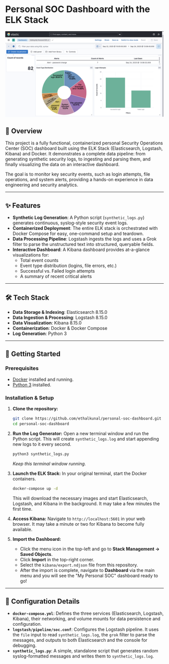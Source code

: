 # Personal SOC Dashboard with the ELK Stack

![Dashboard Screenshot](assets/Kibana_Dashboard.png)

## 📖 Overview

This project is a fully functional, containerized personal Security Operations Center (SOC) dashboard built using the ELK Stack (Elasticsearch, Logstash, Kibana) and Docker. It demonstrates a complete data pipeline: from generating synthetic security logs, to ingesting and parsing them, and finally visualizing the data on an interactive dashboard.

The goal is to monitor key security events, such as login attempts, file operations, and system alerts, providing a hands-on experience in data engineering and security analytics.

---

## ✨ Features

-   **Synthetic Log Generation**: A Python script (`synthetic_logs.py`) generates continuous, syslog-style security event logs.
-   **Containerized Deployment**: The entire ELK stack is orchestrated with Docker Compose for easy, one-command setup and teardown.
-   **Data Processing Pipeline**: Logstash ingests the logs and uses a Grok filter to parse the unstructured text into structured, queryable fields.
-   **Interactive Dashboard**: A Kibana dashboard provides at-a-glance visualizations for:
    -   Total event counts
    -   Event type distribution (logins, file errors, etc.)
    -   Successful vs. Failed login attempts
    -   A summary of recent critical alerts

---

## 🛠️ Tech Stack

-   **Data Storage & Indexing**: Elasticsearch 8.15.0
-   **Data Ingestion & Processing**: Logstash 8.15.0
-   **Data Visualization**: Kibana 8.15.0
-   **Containerization**: Docker & Docker Compose
-   **Log Generation**: Python 3

---

## 🚀 Getting Started

### Prerequisites

-   [Docker](https://www.docker.com/products/docker-desktop/) installed and running.
-   [Python 3](https://www.python.org/downloads/) installed.

### Installation & Setup

1.  **Clone the repository:**
    ```bash
    git clone https://github.com/ethalkunal/personal-soc-dashboard.git
    cd personal-soc-dashboard
    ```

2.  **Run the Log Generator:**
    Open a new terminal window and run the Python script. This will create `synthetic_logs.log` and start appending new logs to it every second.
    ```bash
    python3 synthetic_logs.py
    ```
    *Keep this terminal window running.*

3.  **Launch the ELK Stack:**
    In your original terminal, start the Docker containers.
    ```bash
    docker-compose up -d
    ```
    This will download the necessary images and start Elasticsearch, Logstash, and Kibana in the background. It may take a few minutes the first time.

4.  **Access Kibana:**
    Navigate to `http://localhost:5601` in your web browser. It may take a minute or two for Kibana to become fully available.

5.  **Import the Dashboard:**
    -   Click the menu icon in the top-left and go to **Stack Management -> Saved Objects**.
    -   Click **Import** in the top-right corner.
    -   Select the `kibana/export.ndjson` file from this repository.
    -   After the import is complete, navigate to **Dashboard** via the main menu and you will see the "My Personal SOC" dashboard ready to go!

---

## 🔧 Configuration Details

-   **`docker-compose.yml`**: Defines the three services (Elasticsearch, Logstash, Kibana), their networking, and volume mounts for data persistence and configuration.
-   **`logstash/pipeline/soc.conf`**: Configures the Logstash pipeline. It uses the `file` input to read `synthetic_logs.log`, the `grok` filter to parse the messages, and outputs to both Elasticsearch and the console for debugging.
-   **`synthetic_logs.py`**: A simple, standalone script that generates random syslog-formatted messages and writes them to `synthetic_logs.log`.
